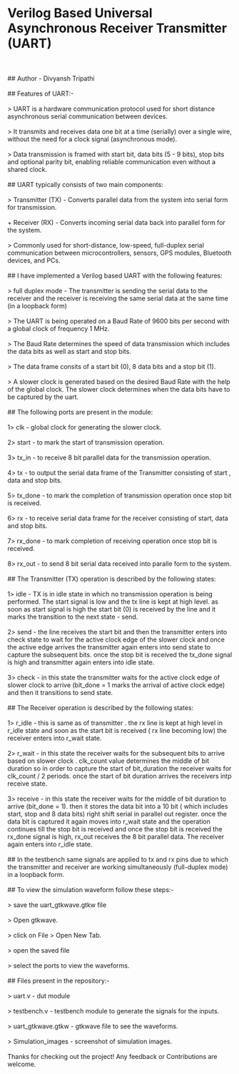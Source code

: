 # Verilog Based Universal Asynchronous Receiver Transmitter (UART)
<br>
<br>
## Author - Divyansh Tripathi
<br>
<br>
## Features of UART:-
<br>
<br>
> UART is a hardware communication protocol used for short distance asynchronous serial communication between devices.
<br>
<br>
> It transmits and receives data one bit at a time (serially) over a single wire, without the need for a clock signal (asynchronous mode).
<br>
<br>
> Data transmission is framed with start bit, data bits (5 - 9 bits), stop bits and optional parity bit, enabling reliable communication even without a shared clock.
<br>
<br>
## UART typically consists of two main components:
<br>
<br>
> Transmitter (TX) - Converts parallel data from the system into serial form for transmission.
<br>
<br>
+ Receiver (RX) - Converts incoming serial data back into parallel form for the system.
<br>
<br>
> Commonly used for short-distance, low-speed, full-duplex serial communication between microcontrollers, sensors, GPS modules, Bluetooth devices, and PCs.
<br>
<br>
## I have implemented a Verilog based UART with the following features:
<br>
<br>
> full duplex mode - The transmitter is sending the serial data to the receiver and the receiver is receiving the  same serial data at the same time (in a loopback form) 
<br>
<br>
> The UART is being operated on a Baud Rate of 9600 bits per second with a global clock of frequency 1 MHz.
<br>
<br>
> The Baud Rate determines the speed of data transmission which includes the data bits as well as start and stop bits.
<br>
<br>
> The data frame consits of a start bit (0), 8 data bits and a stop bit (1).
<br>
<br>
> A slower clock is generated based on the desired Baud Rate with the help of the global clock. The slower clock determines when the data bits have to be captured by the uart. 
<br>
<br>
## The following ports are present in the module:
<br>
<br>
1> clk - global clock for generating the slower clock.
<br>
<br>
2> start - to mark the start of transmission operation.
<br>
<br>
3> tx_in - to receive 8 bit parallel data for the transmission operation.
<br>
<br>
4> tx - to output the serial data frame of the Transmitter consisting of start , data and stop bits.
<br>
<br>
5> tx_done - to mark the completion of transmission operation once stop bit is received.
<br>
<br>
6> rx - to receive serial data frame for the receiver consisting of start, data and stop bits.
<br>
<br>
7> rx_done - to mark completion of receiving operation once stop bit is received.
<br>
<br>
8> rx_out - to send 8 bit serial data received  into paralle form to the system.
<br>
<br>
## The Transmitter (TX) operation is described by the following states:
<br>
<br>
1> idle - TX is in idle state in which no transmission operation is being performed. The start signal is low and the tx line is kept at high level. as soon as start signal is high the start bit (0) is received by the line and it marks the transition to the next state - send.
<br>
<br>
2> send - the line receives the start bit and then the transmitter enters into check state to wait for the active clock edge of the slower clock and once the active edge arrives the transmitter again enters into send state to capture the subsequent bits. once the stop bit is received the tx_done signal is high and transmitter again enters into idle state.
<br>
<br>
3> check - in this state the transmitter waits for the active clock edge of slower clock to arrive (bit_done = 1 marks the arrival of active clock edge) and then it transitions to send state.
<br>
<br>
## The Receiver operation is described by the following states:
<br>
<br>
1> r_idle - this is same as of transmitter . the rx line is kept at high level in r_idle state and soon as the start bit is received ( rx line becoming low) the receiver enters into r_wait state.
<br>
<br>
2> r_wait - in this state the receiver waits for the subsequent bits to arrive based on slower clock . clk_count value determines the middle of bit duration so in order to capture the start of bit_duration the receiver waits for clk_count / 2 periods. once the start of bit duration arrives the receivers intp receive state.
<br>
<br>
3> receive - in this state the receiver waits for the middle of bit duration to arrive (bit_done = 1). then it stores the data bit into a 10 bit ( which includes start, stop and 8 data bits) right shift serial in parallel out register. once the data bit is captured it again moves into r_wait state and the operation continues till the stop bit is received and once the stop bit is received the rx_done signal is high,  rx_out receives the 8 bit parallel data.  The receiver again enters into r_idle state.
<br>
<br>
## In the testbench same signals are applied to tx and rx pins due to which the transmitter and receiver are working simultaneously (full-duplex mode) in a loopback form. 
<br>
<br>
## To view the simulation waveform follow these steps:-
<br>
<br>
> save the uart_gtkwave.gtkw file
<br>
<br>
> Open gtkwave.
<br>
<br>
> click on File > Open New Tab.
<br>
<br>
> open the saved file 
<br>
<br>
> select the ports to view the waveforms.
<br>
<br>
## Files present in the repository:-
<br>
<br>
> uart.v - dut module
<br>
<br>
> testbench.v - testbench module to generate the signals for the inputs.
<br>
<br>
> uart_gtkwave.gtkw - gtkwave file to see the waveforms.
<br>
<br>
> Simulation_images - screenshot of simulation images.
<br>
<br>
Thanks for checking out the project! Any feedback or Contributions are welcome.





